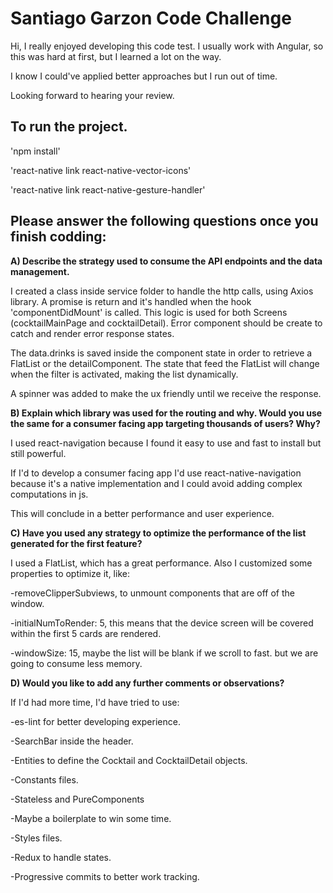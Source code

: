 # Santiago Garzon Code Challenge
Hi, I really enjoyed developing this code test.
I usually work with Angular, so this was hard at first, but I learned a lot on the way.

I know I could've applied better approaches but I run out of time.

Looking forward to hearing your review.

## To run the project.
'npm install'

'react-native link react-native-vector-icons' 

'react-native link react-native-gesture-handler'


## Please answer the following questions once you finish codding:

**A) Describe the strategy used to consume the API endpoints and the data management.**

I created a class inside service folder to handle the http calls, using Axios library. A promise is return and it's handled when the hook 'componentDidMount' is called. This logic is used for both Screens (cocktailMainPage and cocktailDetail).
Error component should be create to catch and render error response states.

The data.drinks is saved inside the component state in order to retrieve a FlatList or the detailComponent. The state that feed the FlatList will change when the filter is activated, making the list dynamically.

A spinner was added to make the ux friendly until we receive the response. 

**B) Explain which library was used for the routing and why. Would you use the same for a consumer facing app targeting thousands of users? Why?**

I used react-navigation because I found it easy to use and fast to install but still powerful.

If I'd to develop a consumer facing app I'd use react-native-navigation because it's a native implementation and I could avoid adding complex computations in js.

This will conclude in a better performance and user experience.

**C) Have you used any strategy to optimize the performance of the list generated for the first feature?**

I used a FlatList, which has a great performance. Also I customized some properties to optimize it, like:

-removeClipperSubviews, to unmount components that are off of the window.

-initialNumToRender: 5, this means that the device screen will be covered within the first 5 cards are rendered.

-windowSize: 15, maybe the list will be blank if we scroll to fast. but we are going to consume less memory.


**D) Would you like to add any further comments or observations?**

If I'd had more time, I'd have tried to use:


-es-lint for better developing experience.

-SearchBar inside the header.

-Entities to define the Cocktail and CocktailDetail objects.

-Constants files.

-Stateless and PureComponents

-Maybe a boilerplate to win some time.

-Styles files.

-Redux to handle states.

-Progressive commits to better work tracking.